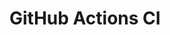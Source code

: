 # GitHub Actions CI























































































































































































































































